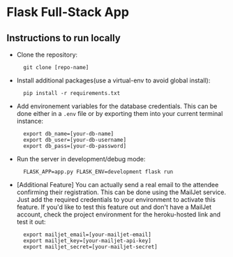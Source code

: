 # Flask Full-Stack App
## Instructions to run locally

* Clone the repository:

        git clone [repo-name]

* Install additional packages(use a virtual-env to avoid global install):

        pip install -r requirements.txt

* Add environement variables for the database credentials. This can be done either in a <code>.env</code> file or by exporting them into your current terminal instance:

        export db_name=[your-db-name]
        export db_user=[your-db-username]
        export db_pass=[your-db-password]

* Run the server in development/debug mode:

        FLASK_APP=app.py FLASK_ENV=development flask run


* [Additional Feature] You can actually send a real email to the attendee confirming their registration. This can be done using the MailJet service. Just add the required credentials to your environment to activate this feature. If you'd like to test this feature out and don't have a MailJet account, check the project environment for the heroku-hosted link and test it out:

        export mailjet_email=[your-mailjet-email]
        export mailjet_key=[your-mailjet-api-key]
        export mailjet_secret=[your-mailjet-secret]
